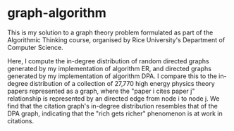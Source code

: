 # graph-algorithm

This is my solution to a graph theory problem formulated as part of the Algorithmic Thinking course, organised by Rice University's Department of Computer Science.

Here, I compute the in-degree distribution of random directed graphs generated by my implementation of algorithm ER, and directed graphs generated by my implementation of algorithm DPA. I compare this to the in-degree distribution of a collection of 27,770 high energy physics theory papers represented as a graph, where the "paper i cites paper j" relationship is represented by an directed edge from node i to node j. We find that the citation graph's in-degree distribution resembles that of the DPA graph, indicating that the "rich gets richer" phenomenon is at work in citations.
